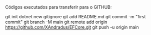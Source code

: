Códigos executados para transferir para o GITHUB:

git init
dotnet new gitignore
git add README.md
git commit -m "first commit"
git branch -M main
git remote add origin https://github.com/XAndradus/EFCore.git
git push -u origin main